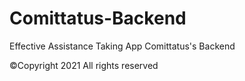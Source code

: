 # Comittatus-Backend
Effective Assistance Taking App Comittatus's Backend

©Copyright 2021 All rights reserved
